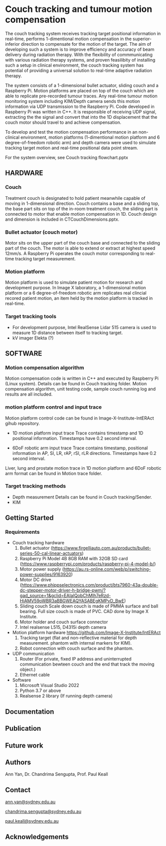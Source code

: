 # Couch tracking and tumour motion compensation
The couch tracking system receives tracking target positional information in real-time, performs 1-dimentional motion compensation in the superior-inferior direction to compensate for the motion of the target. The aim of developing such a system is to improve efficiency and accuracy of beam delivery during radiation therapy. With the flexibility of commmunicating with various radiation therapy systems, and proven feasilibity of installing such a setup in clinical environment, the couch tracking system has potential of providing a universal solution to real-time adaptive radiation therapy. 

The system consists of a 1-dimensional bullet actuator, sliding couch and a Raspberry Pi. Motion platforms are placed on top of the couch which are able to replicate pre-recorded tumour traces. Any real-time tumour motion monitoring system including KIM/Depth camera sends this motion information via UDP transmission to the Raspberry Pi. Code developed in Raspberry Pi was written in C++. It is responsible of receiving UDP signal, extracting the the signal and convert that into the 1D displacement that the couch motor should travel to and achieve compensation.   

To develop and test the motion compensation performance in an non-clinical environment, motion platforms (1-dimentional motion platform and 6 degree-of-freedom robotic arm) and depth camera were used to simulate tracking target motion and real-time positional data point stream. 

For the system overview, see Couch tracking flowchart.pptx


## HARDWARE 
### Couch
Treatment couch is designated to hold patient meanwhile capable of moving in 1-dimensional direction. Couch contains a base and a sliding top, the base part sits on top of the in-room treatment couch, the sliding part is connected to motor that enable motion compensation in 1D. Couch design and dimension is included in CTCouchDimensions.pptx.
### Bullet actuator (couch motor)
Motor sits on the upper part of the couch base and connected to the sliding part of the couch. The motor is able to extend or extract at highest speed 12mm/s. A Raspberry Pi operates the couch motor corresponding to real-time tracking target measurement.
### Motion platform
Motion platform is used to simulate patient motion for research and development purpose. In Image X laboratory, a 1-dimensional motion platform or a 6 degree-of-freedom robotic arm replicates real clincial recored patient motion, an item held by the motion platform is tracked in real-time.
### Target tracking tools
- For development purpose, Intel RealSense Lidar 515 camera is used to measure 1D distance between itself to tracking target.
- kV imager Elekta (?)
## SOFTWARE
### Motion compensation algorithm
Motion compensation code is written in C++ and executed by Raspberry Pi (Linux system). Details can be found in Couch tracking folder. Motion compensation algorithm, unit testing code, sample couch running log and results are all included. 
### motion platform control and input trace
Motion platform control code can be found in Image-X-Institute-IntERAct gihub repository. 

- 1D motion platform input trace
  Trace contains timestamp and 1D positional information. Timestamps have 0.2 second interval.

- 6DoF robotic arm input trace
  Trace contains timestamp, positional information in AP, SI, LR, rAP, rSI, rLR directions. Timestamps have 0.2 second interval.

Liver, lung and prostate motion trace in 1D motion platform and 6DoF robotic arm format can be found in Motion trace folder. 
### Target tracking methods
- Depth measurement
Details can be found in Couch tracking/Sender.
- KIM

## Getting Started 
### Requirements
- Couch tracking hardware
  1. Bullet actuator (https://www.firgelliauto.com.au/products/bullet-series-50-cal-linear-actuators)
  2. Raspberry Pi Model 4B 8GB RAM with 32GB SD card (https://www.raspberrypi.com/products/raspberry-pi-4-model-b/)
  3. Motor power supply (https://au.rs-online.com/web/p/switching-power-supplies/9163920)
  4. Motor DC drive (https://www.phippselectronics.com/product/bts7960-43a-double-dc-stepper-motor-driver-h-bridge-pwm/?gad_source=1&gclid=EAIaIQobChMIh7eRzd-HiAMV59oWBR3aBBGWEAQYASABEgKMPvD_BwE)
  5. Sliding couch
     Scale down couch is made of PMMA surface and ball bearing. Full size couch is made of PVC. CAD done by Image X Institute. 
  7. Motor holder and couch surface connector
  8. Intel realsense L515, D4315i depth camera
- Motion platform hardware
  https://github.com/Image-X-Institute/IntERAct
  1. Tracking target (flat and non-reflective material for depth measurement. phantom with internal markers for KIM).
  2. Robot connection with couch surface and the phantom.
- UDP communication
  1. Router (For private, fixed IP address and uninterrupted communication bewteen couch and the end that track the moving object.)
  2. Ethernet cable      
- Software
  1. Microsoft Visual Studio 2022
  2. Python 3.7 or above
  3. Realsense 2 library (If running depth camera)
  
## Documentation

## Publication

## Future work

## Authors
Ann Yan, Dr. Chandrima Sengupta, Prof. Paul Keall

## Contact
ann.yan@sydney.edu.au

chandrima.sengupta@sydney.edu.au

paul.keall@sydney.edu.au

## Acknowledgements
